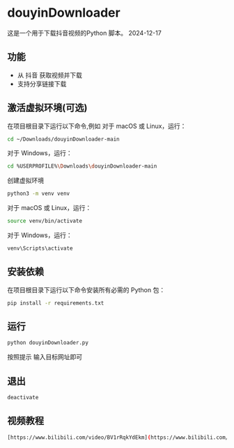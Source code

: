 
# douyinDownloader
这是一个用于下载抖音视频的Python 脚本。 2024-12-17 

## 功能
- 从 抖音 获取视频并下载
- 支持分享链接下载

## 激活虚拟环境(可选)
在项目根目录下运行以下命令,例如
对于 macOS 或 Linux，运行：
```bash
cd ~/Downloads/douyinDownloader-main
```
对于 Windows，运行：
```bash
cd %USERPROFILE%\Downloads\douyinDownloader-main
```
创建虚拟环境
```bash
python3 -m venv venv
```
对于 macOS 或 Linux，运行：
```bash
source venv/bin/activate
```
对于 Windows，运行：
```bash
venv\Scripts\activate
```

## 安装依赖

在项目根目录下运行以下命令安装所有必需的 Python 包：

```bash
pip install -r requirements.txt
```

## 运行
```bash
python douyinDownloader.py
```
按照提示 输入目标网址即可

## 退出
```bash
deactivate
```

## 视频教程
```bash
[https://www.bilibili.com/video/BV1rRqkYdEkm](https://www.bilibili.com/video/BV1X6kVY3EZj/?vd_source=92741bd354e6564f186e2d5a4a00e64b)
```

